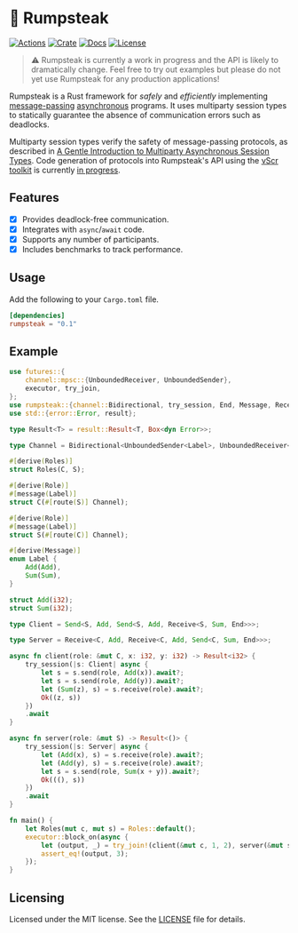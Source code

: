# :meat_on_bone: Rumpsteak

[![Actions](https://github.com/zakcutner/rumpsteak/workflows/Check/badge.svg)](https://github.com/zakcutner/rumpsteak/actions)
[![Crate](https://img.shields.io/crates/v/rumpsteak)](https://crates.io/crates/rumpsteak)
[![Docs](https://docs.rs/rumpsteak/badge.svg)](https://docs.rs/rumpsteak)
[![License](https://img.shields.io/crates/l/rumpsteak)](LICENSE)

> :warning: Rumpsteak is currently a work in progress and the API is likely to
> dramatically change. Feel free to try out examples but please do not yet use
> Rumpsteak for any production applications!

Rumpsteak is a Rust framework for _safely_ and _efficiently_ implementing
[message-passing](https://doc.rust-lang.org/book/ch16-02-message-passing.html)
[asynchronous](https://rust-lang.github.io/async-book/) programs. It uses
multiparty session types to statically guarantee the absence of communication
errors such as deadlocks.

Multiparty session types verify the safety of message-passing protocols, as
described in
[A Gentle Introduction to Multiparty Asynchronous Session Types](http://mrg.doc.ic.ac.uk/publications/a-gentle-introduction-to-multiparty-asynchronous-session-types/paper.pdf).
Code generation of protocols into Rumpsteak's API using the
[νScr toolkit](https://github.com/nuscr/nuscr) is currently
[in progress](generate).

## Features

- [x] Provides deadlock-free communication.
- [x] Integrates with `async`/`await` code.
- [x] Supports any number of participants.
- [x] Includes benchmarks to track performance.

## Usage

Add the following to your `Cargo.toml` file.

```toml
[dependencies]
rumpsteak = "0.1"
```

## Example

```rust
use futures::{
    channel::mpsc::{UnboundedReceiver, UnboundedSender},
    executor, try_join,
};
use rumpsteak::{channel::Bidirectional, try_session, End, Message, Receive, Role, Roles, Send};
use std::{error::Error, result};

type Result<T> = result::Result<T, Box<dyn Error>>;

type Channel = Bidirectional<UnboundedSender<Label>, UnboundedReceiver<Label>>;

#[derive(Roles)]
struct Roles(C, S);

#[derive(Role)]
#[message(Label)]
struct C(#[route(S)] Channel);

#[derive(Role)]
#[message(Label)]
struct S(#[route(C)] Channel);

#[derive(Message)]
enum Label {
    Add(Add),
    Sum(Sum),
}

struct Add(i32);
struct Sum(i32);

type Client = Send<S, Add, Send<S, Add, Receive<S, Sum, End>>>;

type Server = Receive<C, Add, Receive<C, Add, Send<C, Sum, End>>>;

async fn client(role: &mut C, x: i32, y: i32) -> Result<i32> {
    try_session(|s: Client| async {
        let s = s.send(role, Add(x)).await?;
        let s = s.send(role, Add(y)).await?;
        let (Sum(z), s) = s.receive(role).await?;
        Ok((z, s))
    })
    .await
}

async fn server(role: &mut S) -> Result<()> {
    try_session(|s: Server| async {
        let (Add(x), s) = s.receive(role).await?;
        let (Add(y), s) = s.receive(role).await?;
        let s = s.send(role, Sum(x + y)).await?;
        Ok(((), s))
    })
    .await
}

fn main() {
    let Roles(mut c, mut s) = Roles::default();
    executor::block_on(async {
        let (output, _) = try_join!(client(&mut c, 1, 2), server(&mut s)).unwrap();
        assert_eq!(output, 3);
    });
}
```

## Licensing

Licensed under the MIT license. See the [LICENSE](LICENSE) file for details.
